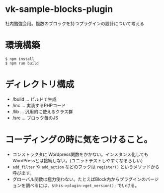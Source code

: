# vk-sample-blocks-plugin
社内勉強会用。複数のブロックを持つプラグインの設計について考える

# 環境構築
```
$ npm install
$ npm run build
```

# ディレクトリ構成
+ /build  ... ビルドで生成
+ /inc ... 実装するPHPコード
+ /lib ... 汎用的に使えるクラス群
+ /src ... ブロック毎のJS

# コーディングの時に気をつけること。
- コンストラクタに Wordpress関数をかかない。インスタンス化してもWordPressとは接続しない。(ユニットテストしやすくなるらしい）
- `add_filter` や `add_action` などのフックは `register()` というメソッドから呼び出す。
- グローバル関数は極力使わない。たとえばBlock内からプラグインのバージョンを調べるには、`$this->plugin->get_version();` でいける。
